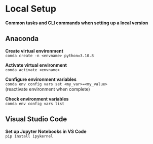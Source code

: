 # Local Setup
**Common tasks and CLI commands when setting up a local version**


## Anaconda

**Create virtual environment**  
```conda create -n <envname> python=3.10.8```  

**Activate virtual environment**  
`conda activate <envname>`  

**Configure environment variables**  
`conda env config vars set <my_var>=<my_value>`  
(reactivate environment when complete)  

**Check environment variables**  
`conda env config vars list`  


## Visual Studio Code

**Set up Jupyter Notebooks in VS Code**  
`pip install ipykernel`  
